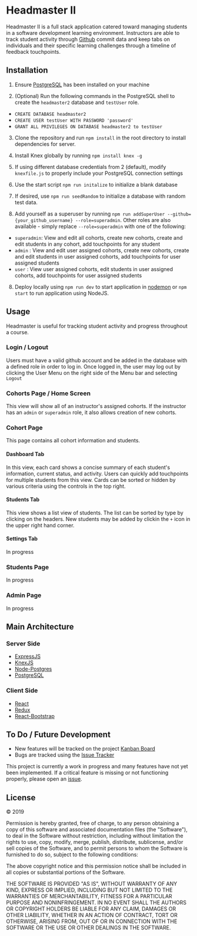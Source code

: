# Headmaster II

Headmaster II is a full stack application catered toward managing students in a software development learning environment. Instructors are able to track student activity through [Github](https://github.com) commit data and keep tabs on individuals and their specific learning challenges through a timeline of feedback touchpoints.

## Installation

1. Ensure [PostgreSQL](https://www.postgresql.org/) has been installed on your machine

2. (Optional) Run the following commands in the PostgreSQL shell to create the `headmaster2` database and `testUser` role.
 
* `CREATE DATABASE headmaster2`
* `CREATE USER testUser WITH PASSWORD 'password'`
* `GRANT ALL PRIVILEGES ON DATABASE headmaster2 to testUser`
 
3. Clone the repository and run `npm install` in the root directory to install dependencies for server.

4. Install Knex globally by running `npm install knex -g`

5. If using different database credentials from 2 (default), modify `knexfile.js` to properly include your PostgreSQL connection settings

6. Use the start script `npm run initalize` to initialize a blank database 

7. If desired, use `npm run seedRandom` to initialize a database with random test data.

8. Add yourself as a superuser by running `npm run addSuperUser --github={your_github_username} --role=superadmin`. Other roles are also available - simply replace `--role=superadmin` with one of the following:

* `superadmin`: View and edit all cohorts, create new cohorts, create and edit students in any cohort, add touchpoints for any student
* `admin` : View and edit user assigned cohorts, create new cohorts, create and edit students in user assigned cohorts, add touchpoints for user assigned students
* `user` : View user assigned cohorts, edit students in user assigned cohorts, add touchpoints for user assigned students

8. Deploy locally using `npm run dev` to start application in [nodemon](https://www.npmjs.com/package/nodemon) or `npm start` to run application using NodeJS.

## Usage

Headmaster is useful for tracking student activity and progress throughout a course.

### Login / Logout
Users must have a valid github account and be added in the database with a defined role in order to log in. Once logged in, the user may log out by clicking the User Menu on the right side of the Menu bar and selecting `Logout`

### Cohorts Page / Home Screen
This view will show all of an instructor's assigned cohorts. If the instructor has an `admin` or `superadmin` role, it also allows creation of new cohorts.

### Cohort Page
This page contains all cohort information and students.
#### Dashboard Tab
In this view, each card shows a concise summary of each student's information, current status, and activity. Users can quickly add touchpoints for multiple students from this view. Cards can be sorted or hidden by various criteria using the controls in the top right.
#### Students Tab
This view shows a list view of students. The list can be sorted by type by clicking on the headers. New students may be added by clickin the `+` icon in the upper right hand corner.
#### Settings Tab
In progress

### Students Page
In progress

### Admin Page
In progress

## Main Architecture

### Server Side
* [ExpressJS](https://expressjs.com/)
* [KnexJS](http://knexjs.org/)
* [Node-Postgres](https://node-postgres.com/)
* [PostgreSQL](https://www.postgresql.org/)

### Client Side
* [React](https://reactjs.org/)
* [Redux](https://redux.js.org/)
* [React-Bootstrap](https://react-bootstrap.github.io/)

## To Do / Future Development

* New features will be tracked on the project [Kanban Board](https://github.com/prphntm63/headmaster2/projects/1)
* Bugs are tracked using the [Issue Tracker](https://github.com/prphntm63/headmaster2/issues)

This project is currently a work in progress and many features have not yet been implemented. If a critical feature is missing or not functioning properly, please open an [issue](https://github.com/prphntm63/headmaster2/issues).

## License
&copy; 2019

Permission is hereby granted, free of charge, to any person obtaining a copy of this software and associated documentation files (the "Software"), to deal in the Software without restriction, including without limitation the rights to use, copy, modify, merge, publish, distribute, sublicense, and/or sell copies of the Software, and to permit persons to whom the Software is furnished to do so, subject to the following conditions:

The above copyright notice and this permission notice shall be included in all copies or substantial portions of the Software.

THE SOFTWARE IS PROVIDED "AS IS", WITHOUT WARRANTY OF ANY KIND, EXPRESS OR IMPLIED, INCLUDING BUT NOT LIMITED TO THE WARRANTIES OF MERCHANTABILITY, FITNESS FOR A PARTICULAR PURPOSE AND NONINFRINGEMENT. IN NO EVENT SHALL THE AUTHORS OR COPYRIGHT HOLDERS BE LIABLE FOR ANY CLAIM, DAMAGES OR OTHER LIABILITY, WHETHER IN AN ACTION OF CONTRACT, TORT OR OTHERWISE, ARISING FROM, OUT OF OR IN CONNECTION WITH THE SOFTWARE OR THE USE OR OTHER DEALINGS IN THE SOFTWARE.
